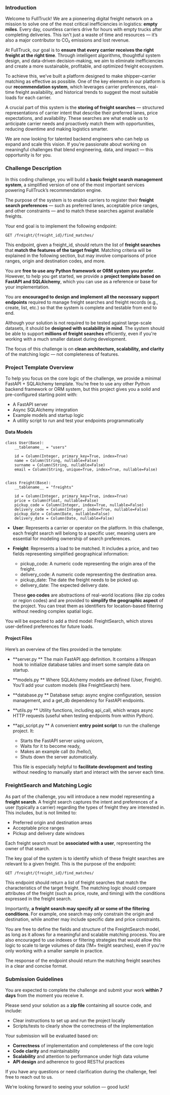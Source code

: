 
### **Introduction**
Welcome to FullTruck! We are a pioneering digital freight network on a mission to solve one of the most critical inefficiencies in logistics: **empty miles**. Every day, countless carriers drive for hours with empty trucks after completing deliveries. This isn't just a waste of time and resources — it’s also a major contributor to CO₂ emissions and lost revenue.

At FullTruck, our goal is to **ensure that every carrier receives the right freight at the right time**. Through intelligent algorithms, thoughtful system design, and data-driven decision-making, we aim to eliminate inefficiencies and create a more sustainable, profitable, and optimized freight ecosystem.

To achieve this, we’ve built a platform designed to make shipper–carrier matching as effective as possible. One of the key elements in our platform is our **recommendation system**, which leverages carrier preferences, real-time freight availability, and historical trends to suggest the most suitable loads for each carrier.

A crucial part of this system is the **storing of freight searches** — structured representations of carrier intent that describe their preferred lanes, price expectations, and availability. These searches are what enable us to anticipate carrier needs and proactively match them with opportunities, reducing downtime and making logistics smarter.

We are now looking for talented backend engineers who can help us expand and scale this vision. If you're passionate about working on meaningful challenges that blend engineering, data, and impact — this opportunity is for you.

### **Challenge Description**
In this coding challenge, you will build a **basic freight search management system**, a simplified version of one of the most important services powering FullTruck’s recommendation engine.

The purpose of the system is to enable carriers to register their **freight search preferences** — such as preferred lanes, acceptable price ranges, and other constraints — and to match these searches against available freights.

Your end goal is to implement the following endpoint:

`GET /freight/{freight_id}/find_matches/`

This endpoint, given a freight_id, should return the list of **freight searches** that **match the features of the target freight**. Matching criteria will be explained in the following section, but may involve comparisons of price ranges, origin and destination codes, and more.

You are **free to use any Python framework or ORM system you prefer**. However, to help you get started, we provide a **project template based on FastAPI and SQLAlchemy**, which you can use as a reference or base for your implementation.

You are **encouraged to design and implement all the necessary support endpoints** required to manage freight searches and freight records (e.g., create, list, etc.) so that the system is complete and testable from end to end.

Although your solution is not required to be tested against large-scale datasets, it should be **designed with scalability in mind**. The system should be able to support **millions of freight searches** efficiently, even if you're working with a much smaller dataset during development.

The focus of this challenge is on **clean architecture, scalability, and clarity** of the matching logic — not completeness of features.

### **Project Template Overview**
To help you focus on the core logic of the challenge, we provide a minimal FastAPI + SQLAlchemy template. You’re free to use any other Python backend framework or ORM system, but this project gives you a solid and pre-configured starting point with:
- A FastAPI server
- Async SQLAlchemy integration
- Example models and startup logic
- A utility script to run and test your endpoints programmatically
#### **Data Models**
```
class User(Base):
    __tablename__ = "users"

    id = Column(Integer, primary_key=True, index=True)
    name = Column(String, nullable=False)
    surname = Column(String, nullable=False)
    email = Column(String, unique=True, index=True, nullable=False)


class Freight(Base):
    __tablename__ = "freights"

    id = Column(Integer, primary_key=True, index=True)
    price = Column(Float, nullable=False)
    pickup_code = Column(Integer, index=True, nullable=False)
    delivery_code = Column(Integer, index=True, nullable=False)
    pickup_date = Column(Date, nullable=False)
    delivery_date = Column(Date, nullable=False)
```

- **User**: Represents a carrier or operator on the platform. In this challenge, each freight search will belong to a specific user, meaning users are essential for modeling ownership of search preferences.


- **Freight**: Represents a load to be matched. It includes a price, and two fields representing simplified geographical information:
  - pickup_code: A numeric code representing the origin area of the freight.
  - delivery_code: A numeric code representing the destination area.
  - pickup_date: The date the freight needs to be picked up.
  - delivery_date: The expected delivery date.

  These **geo codes** are abstractions of real-world locations (like zip codes or region codes) and are provided to **simplify the geographic aspect** of the project. You can treat them as identifiers for location-based filtering without needing complex spatial logic.
  
You will be expected to add a third model: FreightSearch, which stores user-defined preferences for future loads.

#### **Project Files**
Here’s an overview of the files provided in the template:
- **server.py
** The main FastAPI app definition. It contains a lifespan hook to initialize database tables and insert some sample data on startup.
- **models.py
** Where SQLAlchemy models are defined (User, Freight). You’ll add your custom models (like FreightSearch) here.
- **database.py
** Database setup: async engine configuration, session management, and a get_db dependency for FastAPI endpoints.
- **utils.py
** Utility functions, including api_call, which wraps async HTTP requests (useful when testing endpoints from within Python).
- **api_script.py
** A convenient **entry point script** to run the challenge project. It:
  - Starts the FastAPI server using uvicorn,
  - Waits for it to become ready,
  - Makes an example call (to /hello/),
  - Shuts down the server automatically. 
  
  This file is especially helpful to **facilitate development and testing** without needing to manually start and interact with the server each time.

### **FreightSearch and Matching Logic**
As part of the challenge, you will introduce a new model representing a **freight search**. A freight search captures the intent and preferences of a user (typically a carrier) regarding the types of freight they are interested in. This includes, but is not limited to:
- Preferred origin and destination areas
- Acceptable price ranges
- Pickup and delivery date windows

Each freight search must be **associated with a user**, representing the owner of that search.

The key goal of the system is to identify which of these freight searches are relevant to a given freight. This is the purpose of the endpoint:

`GET /freight/{freight_id}/find_matches/`

This endpoint should return a list of freight searches that match the characteristics of the target freight. The matching logic should compare attributes of the freight (such as price, route, and timing) with the conditions expressed in the freight search.

Importantly, **a freight search may specify all or some of the filtering conditions**. For example, one search may only constrain the origin and destination, while another may include specific date and price constraints.

You are free to define the fields and structure of the FreightSearch model, as long as it allows for a meaningful and scalable matching process. You are also encouraged to use indexes or filtering strategies that would allow this logic to scale to large volumes of data (1M+ freight searches), even if you're only working with a smaller sample in practice.

The response of the endpoint should return the matching freight searches in a clear and concise format.

### **Submission Guidelines**
You are expected to complete the challenge and submit your work **within 7 days** from the moment you receive it.

Please send your solution as a **zip file** containing all source code, and include:

- Clear instructions to set up and run the project locally
- Scripts/tests to clearly show the correctness of the implementation

Your submission will be evaluated based on:

- **Correctness** of implementation and completeness of the core logic
- **Code clarity** and maintainability
- **Scalability** and attention to performance under high data volume
- **API design** and adherence to good RESTful practices

If you have any questions or need clarification during the challenge, feel free to reach out to us.

We’re looking forward to seeing your solution — good luck!